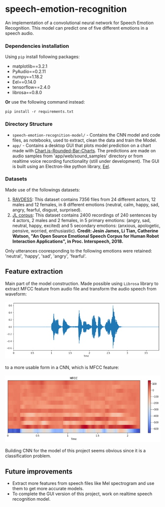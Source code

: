 # speech-emotion-recognition
An implementation of a convolutional neural network for Speech Emotion Recognition. This model can predict 
one of five different emotions in a speech audio.

### Dependencies installation
Using `pip` install following packages:
  - matplotlib==3.2.1
  - PyAudio==0.2.11
  - numpy==1.18.2
  - Eel==0.14.0
  - tensorflow==2.4.0
  - librosa==0.8.0

**Or** use the following command instead:
  ```shell
  pip install -r requirements.txt
  ```
  
### Directory Structure
- `speech-emotion-recognition-model/` - Contains the CNN model and code files, as notebooks, used to extract, clean the data and train the Model.
- `app/` - Contains a desktop GUI that plots model prediction on a chart made with [Chart.js-Rounded-Bar-Charts](https://github.com/jedtrow/Chart.js-Rounded-Bar-Charts). The predictions are made on audio samples from 'app/web/sound_samples' directory or from realtime voice recording functionality (still under development). The GUI is built using an Electron-like python library, [Eel](https://github.com/ChrisKnott/Eel#:~:text=Eel%20is%20a%20little%20Python,from%20Javascript%2C%20and%20vice%20versa.). 

### Datasets
Made use of the followings datasets:
1. [RAVDESS](https://zenodo.org/record/1188976): This dataset contains 7356 files from 24 different actors, 12 males and 12 females, in 8 different emotions (neutral, calm, happy, sad, angry, fearful, disgust, surprised).
2. [JL corpus](https://www.kaggle.com/tli725/jl-corpus): This dataset contains 2400 recordings of 240 sentences by 4 actors, 2 males and 2 females, in 5 primary emotions: (angry, sad, neutral, happy, excited) and 5 secondary emotions: (anxious, apologetic, pensive, worried, enthusiastic). **Credit: Jesin James, Li Tian, Catherine Watson, "An Open Source Emotional Speech Corpus for Human Robot Interaction Applications", in Proc. Interspeech, 2018.**

Only utterances cooresponding to the following emotions were retained:
'neutral', 'happy', 'sad', 'angry', 'fearful'.

## Feature extraction
Main part of the model construction. Made possible using `Librosa` library to extract MFCC feature from audio file and transform the audio speech from waveform:
<br>
<br>
![](img/waveform.png?raw=true)
<br>
<br>
to a more usable form in a CNN, which is MFCC feature:
<br>
<br>
![](img/mfcc.png?raw=true)
<br>
<br>
Building CNN for the model of this project seems obvious since it is a classification problem.

## Future improvements
- Extract more features from speech files like Mel spectrogram and use them to get more accurate models.
- To complete the GUI version of this project, work on realtime speech recognition model.
